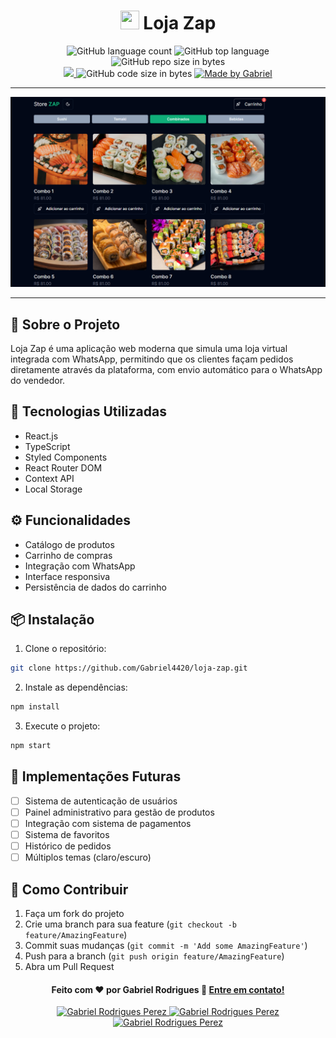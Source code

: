 <h1 align="center"> <img src="https://cdn-icons-png.flaticon.com/512/3670/3670051.png" width="30" height="30"/> Loja Zap </h1>

<p align="center">
   <img alt="GitHub language count" src="https://img.shields.io/github/languages/count/Gabriel4420/loja-zap">

  <img alt="GitHub top language" src="https://img.shields.io/github/languages/top/Gabriel4420/loja-zap?logo=html">

  <img alt="GitHub repo size in bytes" src="https://img.shields.io/github/repo-size/Gabriel4420/loja-zap?color=green">

  <br>
  
  <a href="https://www.codacy.com/manual/Gabriel4420/loja-zap?utm_source=github.com&amp;utm_medium=referral&amp;utm_content=Gabriel4420/loja-zap&amp;utm_campaign=Badge_Grade">
    <img src="https://app.codacy.com/project/badge/Grade/6dd6b46abeb14e99935a2b9ac5c6ede2"/>
  </a>
  
  <img alt="GitHub code size in bytes" src="https://img.shields.io/github/last-commit/Gabriel4420/loja-zap">

  <a href="https://www.linkedin.com/in/gabriel-rodrigues-perez-2069b072/">
    <img alt="Made by Gabriel" src="https://img.shields.io/badge/made%20by-Gabriel-%2304D361">
  </a>
</p>

---

<p align="center">
  <img alt="Gif da Aplicação" src="public/Home.png" />
</p>

---

## 📝 Sobre o Projeto

Loja Zap é uma aplicação web moderna que simula uma loja virtual integrada com WhatsApp, permitindo que os clientes façam pedidos diretamente através da plataforma, com envio automático para o WhatsApp do vendedor.

## 🚀 Tecnologias Utilizadas

- React.js
- TypeScript
- Styled Components
- React Router DOM
- Context API
- Local Storage

## ⚙️ Funcionalidades

- Catálogo de produtos
- Carrinho de compras
- Integração com WhatsApp
- Interface responsiva
- Persistência de dados do carrinho

## 📦 Instalação

1. Clone o repositório:

```bash
git clone https://github.com/Gabriel4420/loja-zap.git
```

2. Instale as dependências:

```bash
npm install
```

3. Execute o projeto:

```bash
npm start
```

## 🎯 Implementações Futuras

- [ ] Sistema de autenticação de usuários
- [ ] Painel administrativo para gestão de produtos
- [ ] Integração com sistema de pagamentos
- [ ] Sistema de favoritos
- [ ] Histórico de pedidos
- [ ] Múltiplos temas (claro/escuro)

## 🤝 Como Contribuir

1. Faça um fork do projeto
2. Crie uma branch para sua feature (`git checkout -b feature/AmazingFeature`)
3. Commit suas mudanças (`git commit -m 'Add some AmazingFeature'`)
4. Push para a branch (`git push origin feature/AmazingFeature`)
5. Abra um Pull Request

<h4 align="center">
  Feito com ❤️ por Gabriel Rodrigues 👋️ <a href="mailto:gabriel_rodrigues_perez@hotmail.com">Entre em contato!</a>
</h4>

<p align="center">

  <a href="https://www.linkedin.com/in/gabriel-rodrigues-perez-2069b072/" target="_blank" rel="noopener noreferrer">
    <img alt="Gabriel Rodrigues Perez" src="https://img.shields.io/badge/LinkedIn-Gabriel_Rodrigues-0e76a8?style=flat&logoColor=white&logo=linkedin">
  </a>
  <a href="https://www.facebook.com/gabriel.rodrigues.perez" target="_blank" rel="noopener noreferrer">
    <img alt="Gabriel Rodrigues Perez" src="https://img.shields.io/badge/Facebook-Gabriel_Rodrigues-1778F2?style=flat&logoColor=white&logo=facebook">
  </a>
  <a href="https://www.instagram.com/gabriel_rodrigues_perez/" target="_blank" rel="noopener noreferrer">
    <img alt="Gabriel Rodrigues Perez" src="https://img.shields.io/badge/Instagram-@gabriel4420-833AB4?style=flat&logoColor=white&logo=instagram">
  </a>
  